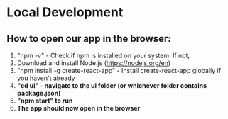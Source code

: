# Local Development

## How to open our app in the browser:

1. "npm -v" - Check if npm is installed on your system. If not,
2. Download and install Node.js (https://nodejs.org/en)
3. "npm install -g create-react-app" - Install create-react-app globally if you haven't already
4. **"cd ui" - navigate to the ui folder (or whichever folder contains package.json)**
5. **"npm start" to run**
6. **The app should now open in the browser**